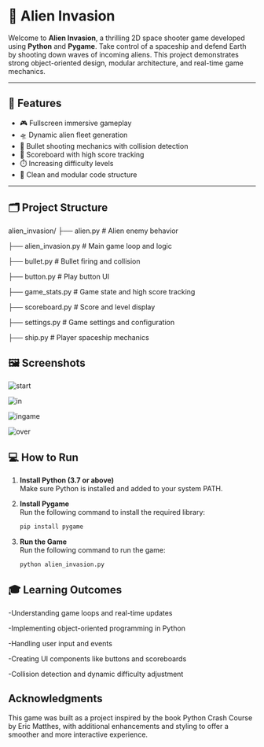 # 👾 Alien Invasion

Welcome to **Alien Invasion**, a thrilling 2D space shooter game developed using **Python** and **Pygame**. Take control of a spaceship and defend Earth by shooting down waves of incoming aliens. This project demonstrates strong object-oriented design, modular architecture, and real-time game mechanics.

---

## 🚀 Features

- 🎮 Fullscreen immersive gameplay
- 🛸 Dynamic alien fleet generation
- 🔫 Bullet shooting mechanics with collision detection
- 🧠 Scoreboard with high score tracking
- ⏱️ Increasing difficulty levels
- 🧩 Clean and modular code structure

---

## 🗂️ Project Structure

alien_invasion/
├── alien.py # Alien enemy behavior

├── alien_invasion.py # Main game loop and logic

├── bullet.py # Bullet firing and collision

├── button.py # Play button UI

├── game_stats.py # Game state and high score tracking

├── scoreboard.py # Score and level display

├── settings.py # Game settings and configuration

├── ship.py # Player spaceship mechanics

## 🖼️ Screenshots

![start](https://github.com/user-attachments/assets/d6b9aa71-de06-46ff-aea5-c345aa448cb7)

![in](https://github.com/user-attachments/assets/9e51ab61-7bcc-45ea-add2-4245fe40be87)

![ingame](https://github.com/user-attachments/assets/bccd8145-6a1f-4f90-a403-8a6c51ef5a20)

![over](https://github.com/user-attachments/assets/6dce46ac-711e-445c-ac31-88c1a2d9c42f)

## 💻 How to Run

1. **Install Python (3.7 or above)**  
   Make sure Python is installed and added to your system PATH.

2. **Install Pygame**  
   Run the following command to install the required library:
   ```bash
   pip install pygame

3. **Run the Game**  
   Run the following command to run the game:
   ```bash
   python alien_invasion.py

## 🎓 Learning Outcomes

-Understanding game loops and real-time updates

-Implementing object-oriented programming in Python

-Handling user input and events

-Creating UI components like buttons and scoreboards

-Collision detection and dynamic difficulty adjustment

## Acknowledgments
This game was built as a project inspired by the book Python Crash Course by Eric Matthes, with additional enhancements and styling to offer a smoother and more interactive experience.
